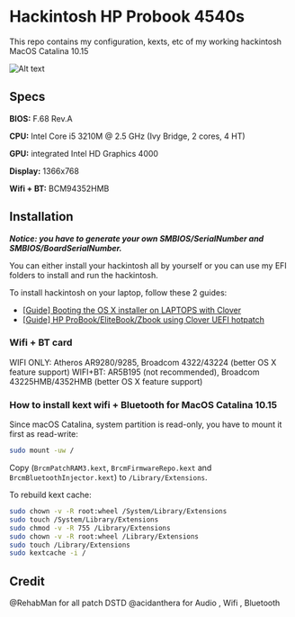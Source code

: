 # Hackintosh HP Probook 4540s

This repo contains my configuration, kexts, etc of my working hackintosh MacOS Catalina 10.15

![Alt text](http://blazinglist.com/wp-content/uploads/2016/03/HP-ProBook-450-G3.jpg)

## Specs

**BIOS:** F.68 Rev.A

**CPU:** Intel Core i5 3210M @ 2.5 GHz (Ivy Bridge, 2 cores, 4 HT)

**GPU:** integrated Intel HD Graphics 4000

**Display:** 1366x768

**Wifi + BT:** BCM94352HMB

## Installation

***Notice: you have to generate your own SMBIOS/SerialNumber and SMBIOS/BoardSerialNumber.***

You can either install your hackintosh all by yourself or you can use my EFI folders to install and run the hackintosh.

To install hackintosh on your laptop, follow these 2 guides:

- [[Guide] Booting the OS X installer on LAPTOPS with Clover](https://www.tonymacx86.com/threads/guide-booting-the-os-x-installer-on-laptops-with-clover.148093/)
- [[Guide] HP ProBook/EliteBook/Zbook using Clover UEFI hotpatch](https://www.tonymacx86.com/threads/guide-hp-probook-elitebook-zbook-using-clover-uefi-hotpatch.261719/)

### Wifi + BT card

WIFI ONLY: Atheros AR9280/9285, Broadcom 4322/43224 (better OS X feature support)
WIFI+BT: AR5B195 (not recommended), Broadcom 43225HMB/4352HMB (better OS X feature support)

### How to install kext wifi + Bluetooth for MacOS Catalina 10.15

Since macOS Catalina, system partition is read-only, you have to mount it first as read-write:

```bash
sudo mount -uw /
```

Copy (`BrcmPatchRAM3.kext`, `BrcmFirmwareRepo.kext` and `BrcmBluetoothInjector.kext`) to `/Library/Extensions`.

To rebuild kext cache:

```bash
sudo chown -v -R root:wheel /System/Library/Extensions
sudo touch /System/Library/Extensions
sudo chmod -v -R 755 /Library/Extensions
sudo chown -v -R root:wheel /Library/Extensions
sudo touch /Library/Extensions
sudo kextcache -i /
```

## Credit
@RehabMan for all patch DSTD
@acidanthera for Audio , Wifi , Bluetooth

